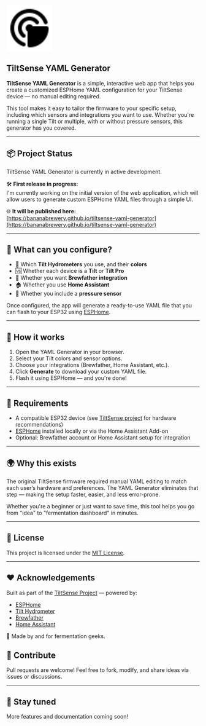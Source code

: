 <img src="public/radar.svg" alt="TiltSense YAML Generator" width="120" />

## TiltSense YAML Generator


**TiltSense YAML Generator** is a simple, interactive web app that helps you create a customized ESPHome YAML
configuration for your TiltSense device — no manual editing required.

This tool makes it easy to tailor the firmware to your specific setup, including which sensors and integrations you want
to use. Whether you're running a single Tilt or multiple, with or without pressure sensors, this generator has you
covered.

---

## 📦 Project Status

TiltSense YAML Generator is currently in active development.

🛠️ **First release in progress:**  
I'm currently working on the initial version of the web application, which will allow users to generate custom ESPHome
YAML files through a simple UI.

🌐 **It will be published here:**  
[https://bananabrewery.github.io/tiltsense-yaml-generator](https://bananabrewery.github.io/tiltsense-yaml-generator)

---

## 🧠 What can you configure?

- 🎨 Which **Tilt Hydrometers** you use, and their **colors**
- 🆚 Whether each device is a **Tilt** or **Tilt Pro**
- 📡 Whether you want **Brewfather integration**
- 🏠 Whether you use **Home Assistant**
- 💨 Whether you include a **pressure sensor**

Once configured, the app will generate a ready-to-use YAML file that you can flash to your ESP32
using [ESPHome](https://esphome.io/).

---

## 🚀 How it works

1. Open the YAML Generator in your browser.
2. Select your Tilt colors and sensor options.
3. Choose your integrations (Brewfather, Home Assistant, etc.).
4. Click **Generate** to download your custom YAML file.
5. Flash it using ESPHome — and you're done!

---

## 🔧 Requirements

- A compatible ESP32 device (see [TiltSense project](https://github.com/bananabrewery/tiltsense) for hardware
  recommendations)
- [ESPHome](https://esphome.io/) installed locally or via the Home Assistant Add-on
- Optional: Brewfather account or Home Assistant setup for integration

---

## 🌍 Why this exists

The original TiltSense firmware required manual YAML editing to match each user’s hardware and preferences. The YAML
Generator eliminates that step — making the setup faster, easier, and less error-prone.

Whether you're a beginner or just want to save time, this tool helps you go from "idea" to "fermentation dashboard" in
minutes.

---

## 📝 License

This project is licensed under the [MIT License](LICENSE).

---

## ❤️ Acknowledgements

Built as part of the [TiltSense Project](https://github.com/yourrepo/tiltsense) — powered by:

- [ESPHome](https://esphome.io/)
- [Tilt Hydrometer](https://tilthydrometer.com/)
- [Brewfather](https://brewfather.app/)
- [Home Assistant](https://www.home-assistant.io/)

🧪 Made by and for fermentation geeks.

## 🙌 Contribute

Pull requests are welcome! Feel free to fork, modify, and share ideas via issues or discussions.

---

## 📣 Stay tuned

More features and documentation coming soon!
